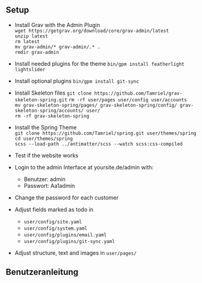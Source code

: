 ## Setup
* Install Grav with the Admin Plugin<br>
`wget https://getgrav.org/download/core/grav-admin/latest`<br>
`unzip latest`<br>
`rm latest`<br>
`mv grav-admin/* grav-admin/.* .`<br>
`rmdir grav-admin`<br>

* Install needed plugins for the theme
`bin/gpm install featherlight lightslider`

* Install optional plugins
`bin/gpm install git-sync`

* Install Skeleton files
`git clone https://github.com/Tamriel/grav-skeleton-spring.git`
`rm -rf user/pages user/config user/accounts`<br>
`mv grav-skeleton-spring/pages/ grav-skeleton-spring/config/ grav-skeleton-spring/accounts/ user/`<br>
`rm -rf grav-skeleton-spring`<br>

* Install the Spring Theme<br>
`git clone https://github.com/Tamriel/spring.git user/themes/spring`<br>
`cd user/themes/spring`<br>
`scss --load-path ../antimatter/scss --watch scss:css-compiled`

* Test if the website works

* Login to the admin Interface at yoursite.de/admin with:
  * Benutzer: admin
  * Passwort: Aa1admin
* Change the password for each customer

* Adjust fields marked as todo in
  * `user/config/site.yaml`
  * `user/config/system.yaml`
  * `user/config/plugins/email.yaml`
  * `user/config/plugins/git-sync.yaml`


* Adjust structure, text and images in `user/pages/`

## Benutzeranleitung
